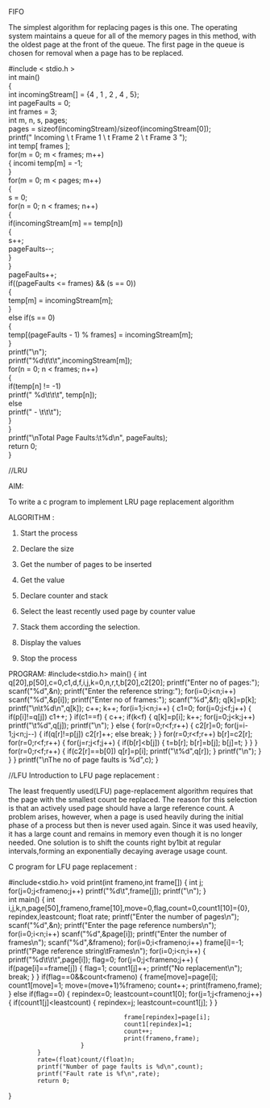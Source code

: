 FIFO

The simplest algorithm for replacing pages is this one. The operating system maintains a queue for all of the memory pages in this method, 
with the oldest page at the front of the queue. The first page in the queue is chosen for removal when a page has to be replaced.

#include < stdio.h >  
int main()  
{  
    int incomingStream[] = {4 , 1 , 2 , 4 , 5};  
    int pageFaults = 0;  
    int frames = 3;  
    int m, n, s, pages;   
    pages = sizeof(incomingStream)/sizeof(incomingStream[0]);   
    printf(" Incoming \ t Frame 1 \ t Frame 2 \ t Frame 3 ");  
    int temp[ frames ];  
    for(m = 0; m < frames; m++)  
    {  incomi
        temp[m] = -1;  
    }  
    for(m = 0; m < pages; m++)  
    {  
        s = 0;   
        for(n = 0; n < frames; n++)  
        {  
            if(incomingStream[m] == temp[n])  
            {  
                s++;  
                pageFaults--;  
            }  
        }  
        pageFaults++;  
        if((pageFaults <= frames) && (s == 0))  
        {  
            temp[m] = incomingStream[m];  
        }  
        else if(s == 0)  
        {  
            temp[(pageFaults - 1) % frames] = incomingStream[m];  
        }  
        printf("\n");  
        printf("%d\t\t\t",incomingStream[m]);  
        for(n = 0; n < frames; n++)  
        {  
            if(temp[n] != -1)  
                printf(" %d\t\t\t", temp[n]);  
            else  
                printf(" - \t\t\t");  
        }  
    }  
    printf("\nTotal Page Faults:\t%d\n", pageFaults);  
    return 0;  
}  

//LRU

AIM:

To write a c program to implement LRU page replacement algorithm

ALGORITHM :

1. Start the process

2. Declare the size

3. Get the number of pages to be inserted

4. Get the value

5. Declare counter and stack

6. Select the least recently used page by counter value

7. Stack them according the selection.

8.  Display the values

9. Stop the process

PROGRAM:
#include<stdio.h>
main()
{
int q[20],p[50],c=0,c1,d,f,i,j,k=0,n,r,t,b[20],c2[20];
printf("Enter no of pages:");
scanf("%d",&n);
printf("Enter the reference string:");
for(i=0;i<n;i++)
            scanf("%d",&p[i]);
printf("Enter no of frames:");
scanf("%d",&f);
q[k]=p[k];
printf("\n\t%d\n",q[k]);
c++;
k++;
for(i=1;i<n;i++)
            {
                        c1=0;
                        for(j=0;j<f;j++)
                        {
                                    if(p[i]!=q[j])
                                    c1++;
                        }
                        if(c1==f)
                        {
                                    c++;
                                    if(k<f)
                                    {
                                                q[k]=p[i];
                                                k++;
                                                for(j=0;j<k;j++)
                                                printf("\t%d",q[j]);
                                                printf("\n");
                                    }
                                    else
                                    {
                                                for(r=0;r<f;r++)
                                                {
                                                            c2[r]=0;
                                                            for(j=i-1;j<n;j--)
                                                            {
                                                            if(q[r]!=p[j])
                                                            c2[r]++;
                                                            else
                                                            break;
                                                }
                                    }
                                    for(r=0;r<f;r++)
                                     b[r]=c2[r];
                                    for(r=0;r<f;r++)
                                    {
                                                for(j=r;j<f;j++)
                                                {
                                                            if(b[r]<b[j])
                                                            {
                                                                        t=b[r];
                                                                        b[r]=b[j];
                                                                        b[j]=t;
                                                            }
                                                }
                                    }
                                    for(r=0;r<f;r++)
                                    {
                                                if(c2[r]==b[0])
                                                q[r]=p[i];
                                                printf("\t%d",q[r]);
                                    }
                                    printf("\n");
                        }
            }
}
printf("\nThe no of page faults is %d",c);
}


//LFU
Introduction to LFU page replacement :

The least frequently used(LFU) page-replacement algorithm requires that the page with the smallest count be replaced. 
The reason for this selection is that an actively used page should have a large reference count. 
A problem arises, however, when a page is used heavily during the initial phase of a process but then is never used again. 
Since it was used heavily, it has a large count and remains in memory even though it is no longer needed. 
One solution is to shift the counts right by1bit at regular intervals,forming an exponentially decaying average usage count.

C program for LFU page replacement :

 #include<stdio.h>
void print(int frameno,int frame[])
{
            int j;
            for(j=0;j<frameno;j++)
            printf("%d\t",frame[j]);
            printf("\n");
}         
int main()
{
            int i,j,k,n,page[50],frameno,frame[10],move=0,flag,count=0,count1[10]={0},
                        repindex,leastcount;
            float rate;
            printf("Enter the number of pages\n");
            scanf("%d",&n);
            printf("Enter the page reference numbers\n");
            for(i=0;i<n;i++)
            scanf("%d",&page[i]);
            printf("Enter the number of frames\n");
            scanf("%d",&frameno);
            for(i=0;i<frameno;i++)
            frame[i]=-1;
            printf("Page reference string\tFrames\n");
            for(i=0;i<n;i++)
            {
                        printf("%d\t\t\t",page[i]);
                        flag=0;
                        for(j=0;j<frameno;j++)
                        {
                                    if(page[i]==frame[j])
                                    {
                                                flag=1;
                                                count1[j]++;
                                                printf("No replacement\n");
                                                break;
                                    }
                        }
                        if(flag==0&&count<frameno)
                        {
                                    frame[move]=page[i];
                                    count1[move]=1;
                                    move=(move+1)%frameno;
                                    count++;
                                    print(frameno,frame);
                        }
                        else if(flag==0)
                        {
                                    repindex=0;
                                    leastcount=count1[0];
                                    for(j=1;j<frameno;j++)
                                    {
                                                if(count1[j]<leastcount)
                                                {
                                                            repindex=j;
                                                           leastcount=count1[j];
                                                }
                                    }
                                   
                                    frame[repindex]=page[i];
                                    count1[repindex]=1;
                                    count++;
                                    print(frameno,frame);
                        }
            }
            rate=(float)count/(float)n;
            printf("Number of page faults is %d\n",count);
            printf("Fault rate is %f\n",rate);
            return 0;
}
